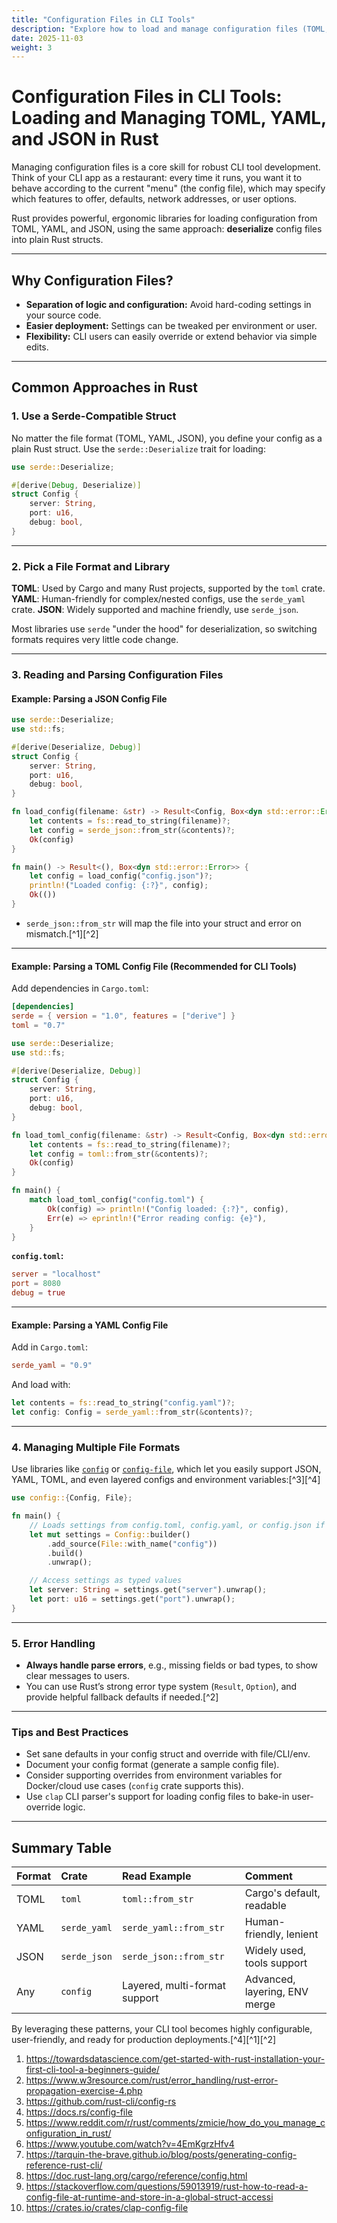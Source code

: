 ```yaml
---
title: "Configuration Files in CLI Tools"
description: "Explore how to load and manage configuration files (TOML, YAML, JSON) for CLI apps in Rust."
date: 2025-11-03
weight: 3
---
```


# Configuration Files in CLI Tools: Loading and Managing TOML, YAML, and JSON in Rust

Managing configuration files is a core skill for robust CLI tool development. Think of your CLI app as a restaurant: every time it runs, you want it to behave according to the current "menu" (the config file), which may specify which features to offer, defaults, network addresses, or user options.

Rust provides powerful, ergonomic libraries for loading configuration from TOML, YAML, and JSON, using the same approach: **deserialize** config files into plain Rust structs.

***

## Why Configuration Files?

- **Separation of logic and configuration:** Avoid hard-coding settings in your source code.
- **Easier deployment:** Settings can be tweaked per environment or user.
- **Flexibility:** CLI users can easily override or extend behavior via simple edits.

***

## Common Approaches in Rust

### 1. Use a Serde-Compatible Struct

No matter the file format (TOML, YAML, JSON), you define your config as a plain Rust struct. Use the `serde::Deserialize` trait for loading:

```rust
use serde::Deserialize;

#[derive(Debug, Deserialize)]
struct Config {
    server: String,
    port: u16,
    debug: bool,
}
```


***

### 2. Pick a File Format and Library

**TOML**: Used by Cargo and many Rust projects, supported by the `toml` crate.
**YAML**: Human-friendly for complex/nested configs, use the `serde_yaml` crate.
**JSON**: Widely supported and machine friendly, use `serde_json`.

Most libraries use `serde` "under the hood" for deserialization, so switching formats requires very little code change.

***

### 3. Reading and Parsing Configuration Files

#### Example: Parsing a JSON Config File

```rust
use serde::Deserialize;
use std::fs;

#[derive(Deserialize, Debug)]
struct Config {
    server: String,
    port: u16,
    debug: bool,
}

fn load_config(filename: &str) -> Result<Config, Box<dyn std::error::Error>> {
    let contents = fs::read_to_string(filename)?;
    let config = serde_json::from_str(&contents)?;
    Ok(config)
}

fn main() -> Result<(), Box<dyn std::error::Error>> {
    let config = load_config("config.json")?;
    println!("Loaded config: {:?}", config);
    Ok(())
}
```

- `serde_json::from_str` will map the file into your struct and error on mismatch.[^1][^2]

***

#### Example: Parsing a TOML Config File (Recommended for CLI Tools)

Add dependencies in `Cargo.toml`:

```toml
[dependencies]
serde = { version = "1.0", features = ["derive"] }
toml = "0.7"
```

```rust
use serde::Deserialize;
use std::fs;

#[derive(Deserialize, Debug)]
struct Config {
    server: String,
    port: u16,
    debug: bool,
}

fn load_toml_config(filename: &str) -> Result<Config, Box<dyn std::error::Error>> {
    let contents = fs::read_to_string(filename)?;
    let config = toml::from_str(&contents)?;
    Ok(config)
}

fn main() {
    match load_toml_config("config.toml") {
        Ok(config) => println!("Config loaded: {:?}", config),
        Err(e) => eprintln!("Error reading config: {e}"),
    }
}
```

**`config.toml`:**

```toml
server = "localhost"
port = 8080
debug = true
```


***

#### Example: Parsing a YAML Config File

Add in `Cargo.toml`:

```toml
serde_yaml = "0.9"
```

And load with:

```rust
let contents = fs::read_to_string("config.yaml")?;
let config: Config = serde_yaml::from_str(&contents)?;
```


***

### 4. Managing Multiple File Formats

Use libraries like [`config`](https://github.com/rust-cli/config-rs) or [`config-file`](https://docs.rs/config-file), which let you easily support JSON, YAML, TOML, and even layered configs and environment variables:[^3][^4]

```rust
use config::{Config, File};

fn main() {
    // Loads settings from config.toml, config.yaml, or config.json if present
    let mut settings = Config::builder()
        .add_source(File::with_name("config"))
        .build()
        .unwrap();

    // Access settings as typed values
    let server: String = settings.get("server").unwrap();
    let port: u16 = settings.get("port").unwrap();
}
```


***

### 5. Error Handling

- **Always handle parse errors**, e.g., missing fields or bad types, to show clear messages to users.
- You can use Rust’s strong error type system (`Result`, `Option`), and provide helpful fallback defaults if needed.[^2]

***

### Tips and Best Practices

- Set sane defaults in your config struct and override with file/CLI/env.
- Document your config format (generate a sample config file).
- Consider supporting overrides from environment variables for Docker/cloud use cases (`config` crate supports this).
- Use `clap` CLI parser's support for loading config files to bake-in user-override logic.

***

## Summary Table

| Format | Crate | Read Example | Comment |
| :-- | :-- | :-- | :-- |
| TOML | `toml` | `toml::from_str` | Cargo's default, readable |
| YAML | `serde_yaml` | `serde_yaml::from_str` | Human-friendly, lenient |
| JSON | `serde_json` | `serde_json::from_str` | Widely used, tools support |
| Any | `config` | Layered, multi-format support | Advanced, layering, ENV merge |

By leveraging these patterns, your CLI tool becomes highly configurable, user-friendly, and ready for production deployments.[^4][^1][^2]

1. https://towardsdatascience.com/get-started-with-rust-installation-your-first-cli-tool-a-beginners-guide/
2. https://www.w3resource.com/rust/error_handling/rust-error-propagation-exercise-4.php
3. https://github.com/rust-cli/config-rs
4. https://docs.rs/config-file
5. https://www.reddit.com/r/rust/comments/zmicie/how_do_you_manage_configuration_in_rust/
6. https://www.youtube.com/watch?v=4EmKgrzHfv4
7. https://tarquin-the-brave.github.io/blog/posts/generating-config-reference-rust-cli/
8. https://doc.rust-lang.org/cargo/reference/config.html
9. https://stackoverflow.com/questions/59013919/rust-how-to-read-a-config-file-at-runtime-and-store-in-a-global-struct-accessi
10. https://crates.io/crates/clap-config-file
